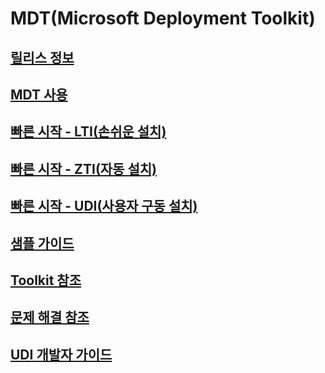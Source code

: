 # MDT(Microsoft Deployment Toolkit) 
## [릴리스 정보](release-notes.md)
## [MDT 사용](use-the-mdt.md)
## [빠른 시작 - LTI(손쉬운 설치)](lite-touch-installation-guide.md)
## [빠른 시작 - ZTI(자동 설치)](sccm-guide.md)
## [빠른 시작 - UDI(사용자 구동 설치)](user-driven-installation-guide.md)
## [샘플 가이드](samples-guide.md)
## [Toolkit 참조](toolkit-reference.md)
## [문제 해결 참조](troubleshooting-reference.md)
## [UDI 개발자 가이드](user-driven-installation-developers-guide.md)
